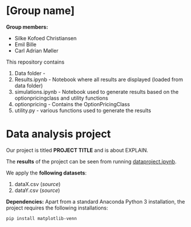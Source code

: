 # \[Group name\]

**Group members:**
- Silke Kofoed Christiansen
- Emil Bille
- Carl Adrian Møller

This repository contains  
1. Data folder - 
2. Results.ipynb - Notebook where all results are displayed (loaded from data folder)
3. simulations.ipynb - Notebook used to generate results based on the optionpricingclass and utility functions
4. optionpricing - Contains the OptionPricingClass
5. utility.py - various functions used to generate the results

# Data analysis project

Our project is titled **PROJECT TITLE** and is about EXPLAIN.

The **results** of the project can be seen from running [dataproject.ipynb](dataproject.ipynb).

We apply the **following datasets**:

1. dataX.csv (*source*) 
1. dataY.csv (*source*)

**Dependencies:** Apart from a standard Anaconda Python 3 installation, the project requires the following installations:

``pip install matplotlib-venn``
